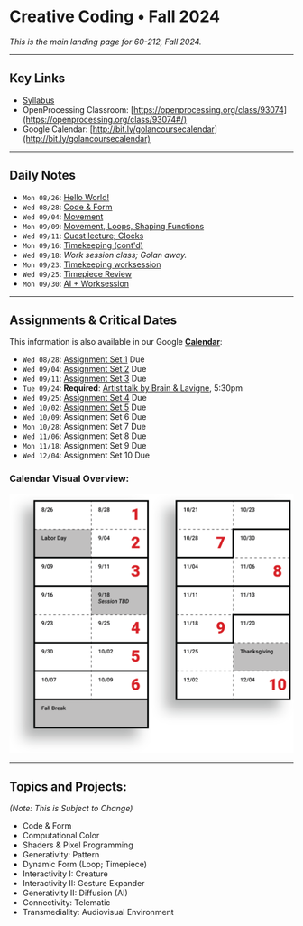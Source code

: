 # Creative Coding • Fall 2024

*This is the main landing page for 60-212, Fall 2024.*
  
---

## Key Links

* [Syllabus](syllabus/60-212_syllabus_fall2024.md)
* OpenProcessing Classroom: [https://openprocessing.org/class/93074](https://openprocessing.org/class/93074#/) 
* Google Calendar: [http://bit.ly/golancoursecalendar](http://bit.ly/golancoursecalendar)

---

## Daily Notes

* `Mon 08/26`: [Hello World!](daily_notes/20240826.md)
* `Wed 08/28`: [Code & Form](daily_notes/20240828.md)
* `Wed 09/04`: [Movement](daily_notes/20240904.md)
* `Mon 09/09`: [Movement, Loops, Shaping Functions](daily_notes/20240909.md)
* `Wed 09/11`: [Guest lecture; Clocks](daily_notes/20240911.md)
* `Mon 09/16`: [Timekeeping (cont'd)](daily_notes/20240916.md)
* `Wed 09/18`: *Work session class; Golan away.*
* `Mon 09/23`: [Timekeeping worksession](daily_notes/20240923.md)
* `Wed 09/25`: [Timepiece Review](daily_notes/20240925.md)
* `Mon 09/30`: [AI + Worksession](daily_notes/20240930.md)

---

## Assignments & Critical Dates

This information is also available in our Google [**Calendar**](http://bit.ly/golancoursecalendar):

* `Wed 08/28`: [Assignment Set 1](assignments/assignment_1.md) Due
* `Wed 09/04`: [Assignment Set 2](assignments/assignment_2.md) Due
* `Wed 09/11`: [Assignment Set 3](assignments/assignment_3.md) Due
* `Tue 09/24`: **Required**: [Artist talk by Brain & Lavigne](https://studioforcreativeinquiry.org/events/brain-lavigne), 5:30pm
* `Wed 09/25`: [Assignment Set 4](assignments/assignment_4.md) Due
* `Wed 10/02`: [Assignment Set 5](assignments/assignment_5.md) Due
* `Wed 10/09`: Assignment Set 6 Due
* `Mon 10/28`: Assignment Set 7 Due
* `Wed 11/06`: Assignment Set 8 Due
* `Mon 11/18`: Assignment Set 9 Due
* `Wed 12/04`: Assignment Set 10 Due

### Calendar Visual Overview: 

![Session and Due Dates](syllabus/images/60212-schedule-2024.png)

---

## Topics and Projects:

*(Note: This is Subject to Change)*

* Code & Form
* Computational Color
* Shaders & Pixel Programming
* Generativity: Pattern
* Dynamic Form (Loop; Timepiece)
* Interactivity I: Creature 
* Interactivity II: Gesture Expander
* Generativity II: Diffusion (AI) 
* Connectivity: Telematic
* Transmediality: Audiovisual Environment